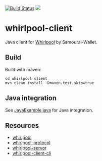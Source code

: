 [![Build Status](https://travis-ci.org/Samourai-Wallet/whirlpool-client.svg?branch=develop)](https://travis-ci.org/Samourai-Wallet/whirlpool-client)
[![](https://jitpack.io/v/Samourai-Wallet/whirlpool-client.svg)](https://jitpack.io/#Samourai-Wallet/whirlpool-client)

# whirlpool-client

Java client for [Whirlpool](https://github.com/Samourai-Wallet/Whirlpool) by Samourai-Wallet.

## Build
Build with maven:
```
cd whirlpool-client
mvn clean install -Dmaven.test.skip=true
```

## Java integration
See [JavaExample.java](src/test/java/JavaExample.java) for Java integration.

## Resources
 * [whirlpool](https://github.com/Samourai-Wallet/Whirlpool)
 * [whirlpool-protocol](https://github.com/Samourai-Wallet/whirlpool-protocol)
 * [whirlpool-server](https://github.com/Samourai-Wallet/whirlpool-server)
 * [whirlpool-client-cli](https://github.com/Samourai-Wallet/whirlpool-client-cli)
